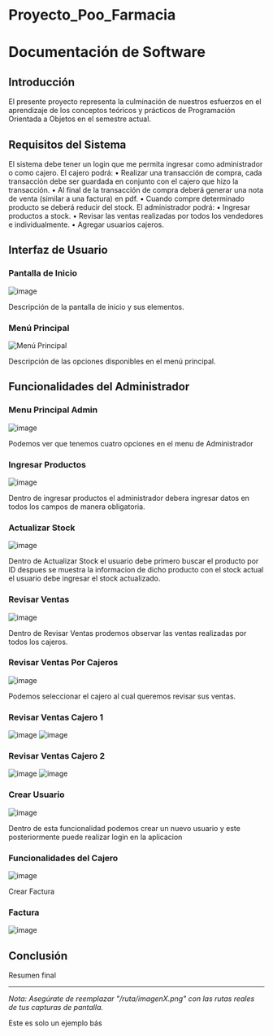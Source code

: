 # Proyecto_Poo_Farmacia
# Documentación de Software

## Introducción
El presente proyecto representa la culminación de nuestros esfuerzos en el aprendizaje de los conceptos teóricos y prácticos de Programación Orientada a Objetos en el semestre actual. 

## Requisitos del Sistema
El sistema debe tener un login que me permita ingresar como administrador o como cajero.
El cajero podrá:
• Realizar una transacción de compra, cada transacción debe ser guardada en conjunto con el
cajero que hizo la transacción.
• Al final de la transacción de compra deberá generar una nota de venta (similar a una factura) en
pdf.
• Cuando compre determinado producto se deberá reducir del stock.
El administrador podrá:
• Ingresar productos a stock.
• Revisar las ventas realizadas por todos los vendedores e individualmente.
• Agregar usuarios cajeros.


## Interfaz de Usuario
### Pantalla de Inicio
![image](https://github.com/OrlandH/Proyecto_Poo_Farmacia/assets/102696740/89c2edec-3760-43f8-b734-b1b13dbb14f4)

Descripción de la pantalla de inicio y sus elementos.

### Menú Principal
![Menú Principal](/ruta/imagen2.png)

Descripción de las opciones disponibles en el menú principal.

## Funcionalidades del Administrador
### Menu Principal Admin
![image](https://github.com/OrlandH/Proyecto_Poo_Farmacia/assets/102696740/63209134-94b6-4066-b614-3bb60efd4243)

Podemos ver que tenemos cuatro opciones en el menu de Administrador

### Ingresar Productos
![image](https://github.com/OrlandH/Proyecto_Poo_Farmacia/assets/102696740/3879dd11-841d-43f5-b100-797eb6624e8f)

Dentro de ingresar productos el administrador debera ingresar datos en todos los campos de manera obligatoria.

### Actualizar Stock
![image](https://github.com/OrlandH/Proyecto_Poo_Farmacia/assets/102696740/b2c72009-4113-4c8b-affd-0219e5e21814)

Dentro de Actualizar Stock el usuario debe primero buscar el producto por ID despues se muestra la informacion de dicho producto con el stock actual
el usuario debe ingresar el stock actualizado.
### Revisar Ventas
![image](https://github.com/OrlandH/Proyecto_Poo_Farmacia/assets/102696740/ad70be90-e5be-44dd-8464-0e6296692685)

Dentro de Revisar Ventas prodemos observar las ventas realizadas por todos los cajeros.

### Revisar Ventas Por Cajeros
![image](https://github.com/OrlandH/Proyecto_Poo_Farmacia/assets/102696740/fdadbae5-e79d-4696-b89d-822ca96a1d7f)

Podemos seleccionar el cajero al cual queremos revisar sus ventas.

### Revisar Ventas Cajero 1
![image](https://github.com/OrlandH/Proyecto_Poo_Farmacia/assets/102696740/b13aff50-fb2c-4570-a70f-cefb0d697ac5)
![image](https://github.com/OrlandH/Proyecto_Poo_Farmacia/assets/102696740/2c7f518f-3f1f-4562-ac08-605eb0dfa3d9)

### Revisar Ventas Cajero 2
![image](https://github.com/OrlandH/Proyecto_Poo_Farmacia/assets/102696740/38072089-4579-4b96-9b5e-8c7501adc0a9)
![image](https://github.com/OrlandH/Proyecto_Poo_Farmacia/assets/102696740/bdd2b2e5-255e-49fc-92b0-8cac9fc26fef)

### Crear Usuario
![image](https://github.com/OrlandH/Proyecto_Poo_Farmacia/assets/102696740/bb310268-0655-4f01-907f-f43eebc8e67e)

Dentro de esta funcionalidad podemos crear un nuevo usuario y este posteriormente puede realizar login en la aplicacion
### Funcionalidades del Cajero
![image](https://github.com/OrlandH/Proyecto_Poo_Farmacia/assets/102696740/ffaea1dd-ce52-4271-8455-a559809d4766)

Crear Factura
### Factura
![image](https://github.com/OrlandH/Proyecto_Poo_Farmacia/assets/102696740/fbbe4cd5-4a1c-42fe-aedc-a2e3aaf716e1)

## Conclusión
Resumen final 

---

*Nota: Asegúrate de reemplazar "/ruta/imagenX.png" con las rutas reales de tus capturas de pantalla.*

Este es solo un ejemplo bás
